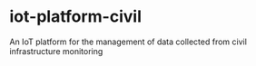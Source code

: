 # iot-platform-civil
An IoT platform for the management of data collected from civil infrastructure monitoring
